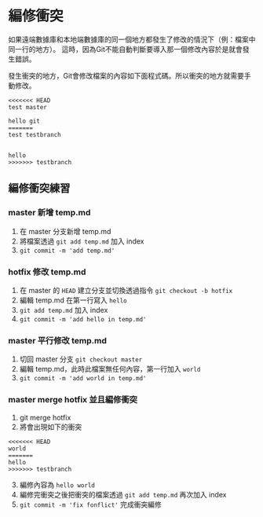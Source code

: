 # 編修衝突

如果遠端數據庫和本地端數據庫的同一個地方都發生了修改的情況下（例：檔案中同一行的地方）。
這時，因為Git不能自動判斷要導入那一個修改內容於是就會發生錯誤。

發生衝突的地方，Git會修改檔案的內容如下面程式碼。所以衝突的地方就需要手動修改。

```
<<<<<<< HEAD
test master

hello git
=======
test testbranch


hello
>>>>>>> testbranch
```

## 編修衝突練習


### master 新增 temp.md

1. 在 master 分支新增 temp.md
2. 將檔案透過 `git add temp.md` 加入 index
3. `git commit -m 'add temp.md'`

### hotfix 修改 temp.md

1. 在 master 的 `HEAD` 建立分支並切換透過指令 `git checkout -b hotfix`
2. 編輯 temp.md 在第一行寫入 `hello`
3. `git add temp.md` 加入 index
4. `git commit -m 'add hello in temp.md'`

### master 平行修改 temp.md

1. 切回 master 分支 `git checkout master`
2. 編輯 temp.md，此時此檔案無任何內容，第一行加入 `world`
4. `git commit -m 'add world in temp.md'`

### master merge hotfix 並且編修衝突

1. git merge hotfix
2. 將會出現如下的衝突

  ```
  <<<<<<< HEAD
  world
  =======
  hello
  >>>>>>> testbranch
  ```
3. 編修內容為 `hello world`
4. 編修完衝突之後把衝突的檔案透過 `git add temp.md` 再次加入 index
5. `git commit -m 'fix fonflict'` 完成衝突編修
